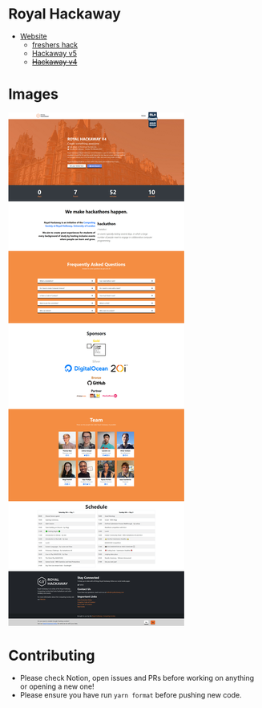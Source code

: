 # Royal Hackaway

- [Website](https://royalhackaway.com)
  - [freshers hack](https://royalhackaway.com/events/freshers2021/)
  - [Hackaway v5](https://royalhackaway.com/events/hackawayv5/)
  - [~~Hackaway v4~~](https://royalhackaway.com/events/hackawayv4/)

# Images

![Full Page Screenshot](.github/fullpage.png)

# Contributing

- Please check Notion, open issues and PRs before working on anything or opening a new one!
- Please ensure you have run `yarn format` before pushing new code.
